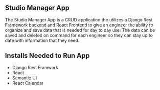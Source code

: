 ## Studio Manager App

The Studio Manager App is a CRUD application the utilizes a Django Rest Framework backend and React Frontend to give an engineer the ability to organize and save data that is needed for day to day use. The data can be saved and deleted on command for each engineer so they can stay up to date with information that they need.

## Installs Needed to Run App

- Django Rest Framwork
- React
- Semantic UI
- React Calendar

